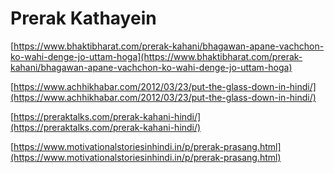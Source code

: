 # Prerak Kathayein

[https://www.bhaktibharat.com/prerak-kahani/bhagawan-apane-vachchon-ko-wahi-denge-jo-uttam-hoga](https://www.bhaktibharat.com/prerak-kahani/bhagawan-apane-vachchon-ko-wahi-denge-jo-uttam-hoga)

  

[https://www.achhikhabar.com/2012/03/23/put-the-glass-down-in-hindi/](https://www.achhikhabar.com/2012/03/23/put-the-glass-down-in-hindi/)

  

[https://preraktalks.com/prerak-kahani-hindi/](https://preraktalks.com/prerak-kahani-hindi/)

  

[https://www.motivationalstoriesinhindi.in/p/prerak-prasang.html](https://www.motivationalstoriesinhindi.in/p/prerak-prasang.html)
